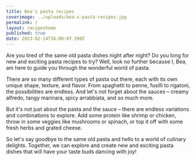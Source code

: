 ```yaml
---
title: Bea's pasta recipes
coverimage: ../uploads/bea-s-pasta-recipes.jpg
permalink: /
layout: recipeshome
published: true
date: 2023-02-14T16:08:07.590Z
---
```

Are you tired of the same old pasta dishes night after night? Do you long for new and exciting pasta recipes to try? Well, look no further because I, Bea, am here to guide you through the wonderful world of pasta.

There are so many different types of pasta out there, each with its own unique shape, texture, and flavor. From spaghetti to penne, fusilli to rigatoni, the possibilities are endless. And let's not forget about the sauces – creamy alfredo, tangy marinara, spicy arrabbiata, and so much more.

But it's not just about the pasta and the sauce – there are endless variations and combinations to explore. Add some protein like shrimp or chicken, throw in some veggies like mushrooms or spinach, or top it off with some fresh herbs and grated cheese.

So let's say goodbye to the same old pasta and hello to a world of culinary delights. Together, we can explore and create new and exciting pasta dishes that will have your taste buds dancing with joy!